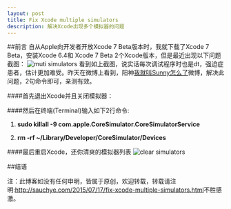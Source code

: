 ```yaml
---
layout: post
title: Fix Xcode multiple simulators
description: 解决Xcode出现多个模拟器的问题
---
```

##前言
自从Apple向开发者开放Xcode 7 Beta版本时，我就下载了Xcode 7 Beta，安装Xcode 6.4和 Xcode 7 Beta 2个Xcode版本，但是最近出现以下问题截图：
![muti simulators](http://sauchye.com/images/dev/multi_simulators.png)
看到如上截图，说实话每次调试程序时也是dt，强迫症患者，估计更加难受。昨天在微博上看到，阳神<a href="http://weibo.com/p/1005051364395395/home?from=page_100505&mod=TAB#place">我就叫Sunny怎么了</a>微博，解决此问题，2句命令即可，亲测有效。

####首先退出Xcode并且关闭模拟器：

####然后在终端(Terminal)输入如下2行命令:

1. **sudo killall -9 com.apple.CoreSimulator.CoreSimulatorService**

2. **rm -rf ~/Library/Developer/CoreSimulator/Devices**

####最后重启Xcode，还你清爽的模拟器列表
![clear simulators](http://sauchye.com/images/dev/clear.png)




##结语

注：此博客如没有任何申明，皆属于原创，欢迎转载，转载请注明:<a href="http://sauchye.com/2015/07/17/fix-xcode-multiple-simulators.html">http://sauchye.com/2015/07/17/fix-xcode-multiple-simulators.html</a>不胜感激。



